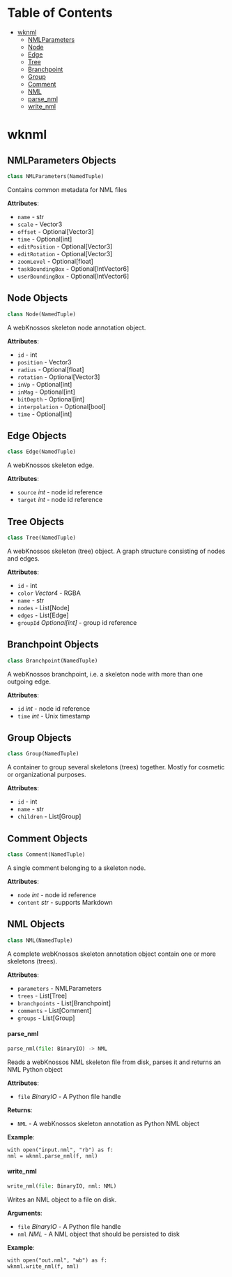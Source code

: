 # Table of Contents

* [wknml](#wknml)
  * [NMLParameters](#wknml.NMLParameters)
  * [Node](#wknml.Node)
  * [Edge](#wknml.Edge)
  * [Tree](#wknml.Tree)
  * [Branchpoint](#wknml.Branchpoint)
  * [Group](#wknml.Group)
  * [Comment](#wknml.Comment)
  * [NML](#wknml.NML)
  * [parse\_nml](#wknml.parse_nml)
  * [write\_nml](#wknml.write_nml)

<a name="wknml"></a>
# wknml

<a name="wknml.NMLParameters"></a>
## NMLParameters Objects

```python
class NMLParameters(NamedTuple)
```

Contains common metadata for NML files

**Attributes**:

- `name` - str
- `scale` - Vector3
- `offset` - Optional[Vector3]
- `time` - Optional[int]
- `editPosition` - Optional[Vector3]
- `editRotation` - Optional[Vector3]
- `zoomLevel` - Optional[float]
- `taskBoundingBox` - Optional[IntVector6]
- `userBoundingBox` - Optional[IntVector6]

<a name="wknml.Node"></a>
## Node Objects

```python
class Node(NamedTuple)
```

A webKnossos skeleton node annotation object.

**Attributes**:

- `id` - int
- `position` - Vector3
- `radius` - Optional[float]
- `rotation` - Optional[Vector3]
- `inVp` - Optional[int]
- `inMag` - Optional[int]
- `bitDepth` - Optional[int]
- `interpolation` - Optional[bool]
- `time` - Optional[int]

<a name="wknml.Edge"></a>
## Edge Objects

```python
class Edge(NamedTuple)
```

A webKnossos skeleton edge.

**Attributes**:

- `source` _int_ - node id reference
- `target` _int_ - node id reference

<a name="wknml.Tree"></a>
## Tree Objects

```python
class Tree(NamedTuple)
```

A webKnossos skeleton (tree) object. A graph structure consisting of nodes and edges.

**Attributes**:

- `id` - int
- `color` _Vector4_ - RGBA
- `name` - str
- `nodes` - List[Node]
- `edges` - List[Edge]
- `groupId` _Optional[int]_ - group id reference

<a name="wknml.Branchpoint"></a>
## Branchpoint Objects

```python
class Branchpoint(NamedTuple)
```

A webKnossos branchpoint, i.e. a skeleton node with more than one outgoing edge.

**Attributes**:

- `id` _int_ - node id reference
- `time` _int_ - Unix timestamp

<a name="wknml.Group"></a>
## Group Objects

```python
class Group(NamedTuple)
```

A container to group several skeletons (trees) together. Mostly for cosmetic or organizational purposes.

**Attributes**:

- `id` - int
- `name` - str
- `children` - List[Group]

<a name="wknml.Comment"></a>
## Comment Objects

```python
class Comment(NamedTuple)
```

A single comment belonging to a skeleton node.

**Attributes**:

- `node` _int_ - node id reference
- `content` _str_ - supports Markdown

<a name="wknml.NML"></a>
## NML Objects

```python
class NML(NamedTuple)
```

A complete webKnossos skeleton annotation object contain one or more skeletons (trees).

**Attributes**:

- `parameters` - NMLParameters
- `trees` - List[Tree]
- `branchpoints` - List[Branchpoint]
- `comments` - List[Comment]
- `groups` - List[Group]

<a name="wknml.parse_nml"></a>
#### parse\_nml

```python
parse_nml(file: BinaryIO) -> NML
```

Reads a webKnossos NML skeleton file from disk, parses it and returns an NML Python object

**Attributes**:

- `file` _BinaryIO_ - A Python file handle
  

**Returns**:

- `NML` - A webKnossos skeleton annotation as Python NML object
  

**Example**:

  ```
  with open("input.nml", "rb") as f:
  nml = wknml.parse_nml(f, nml)
  ```

<a name="wknml.write_nml"></a>
#### write\_nml

```python
write_nml(file: BinaryIO, nml: NML)
```

Writes an NML object to a file on disk.

**Arguments**:

- `file` _BinaryIO_ - A Python file handle
- `nml` _NML_ - A NML object that should be persisted to disk
  

**Example**:

  ```
  with open("out.nml", "wb") as f:
  wknml.write_nml(f, nml)
  ```

